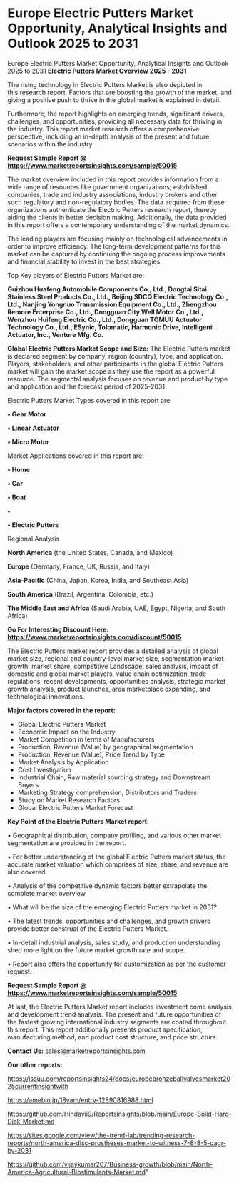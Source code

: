 # Europe Electric Putters Market Opportunity, Analytical Insights and Outlook 2025 to 2031
Europe Electric Putters Market Opportunity, Analytical Insights and Outlook 2025 to 2031
<Strong> Electric Putters Market Overview 2025 - 2031</strong>

The rising technology in Electric Putters Market is also depicted in this research report. Factors that are boosting the growth of the market, and giving a positive push to thrive in the global market is explained in detail.

Furthermore, the report highlights on emerging trends, significant drivers, challenges, and opportunities, providing all necessary data for thriving in the industry. This report market research offers a comprehensive perspective, including an in-depth analysis of the present and future scenarios within the industry.

<strong>Request Sample Report @ <a href=https://www.marketreportsinsights.com/sample/50015>https://www.marketreportsinsights.com/sample/50015</a></strong>

The market overview included in this report provides information from a wide range of resources like government organizations, established companies, trade and industry associations, industry brokers and other such regulatory and non-regulatory bodies. The data acquired from these organizations authenticate the Electric Putters research report, thereby aiding the clients in better decision making. Additionally, the data provided in this report offers a contemporary understanding of the market dynamics.

The leading players are focusing mainly on technological advancements in order to improve efficiency. The long-term development patterns for this market can be captured by continuing the ongoing process improvements and financial stability to invest in the best strategies.

Top Key players of Electric Putters Market are:

<strong>Guizhou Huafeng Automobile Components Co., Ltd., Dongtai Sitai Stainless Steel Products Co., Ltd., Beijing SDCQ Electric Technology Co., Ltd., Nanjing Yongnuo Transmission Equipment Co., Ltd., Zhengzhou Remore Enterprise Co., Ltd., Dongguan City Well Motor Co., Ltd., Wenzhou Huifeng Electric Co., Ltd., Dongguan TOMUU Actuator Technology Co., Ltd., ESynic, Tolomatic, Harmonic Drive, Intelligent Actuator, Inc., Venture Mfg. Co.</strong>

<strong><b>Global Electric Putters Market Scope and Size:</b></strong>
The Electric Putters market is declared segment by company, region (country), type, and application. Players, stakeholders, and other participants in the global Electric Putters market will gain the market scope as they use the report as a powerful resource. The segmental analysis focuses on revenue and product by type and application and the forecast period of 2025-2031.

Electric Putters Market Types covered in this report are:

<strong>•  Gear Motor

•  Linear Actuator

•  Micro Motor</strong>

Market Applications covered in this report are:

<strong>•  Home

•  Car

•  Boat

•  

•  Electric Putters</strong> 

Regional Analysis

<strong>North America</strong> (the United States, Canada, and Mexico)

<strong>Europe</strong> (Germany, France, UK, Russia, and Italy)

<strong>Asia-Pacific</strong> (China, Japan, Korea, India, and Southeast Asia)

<strong>South America</strong> (Brazil, Argentina, Colombia, etc.)

<strong>The Middle East and Africa</strong> (Saudi Arabia, UAE, Egypt, Nigeria, and South Africa)

<strong>Go For Interesting Discount Here: <a href=https://www.marketreportsinsights.com/discount/50015>https://www.marketreportsinsights.com/discount/50015</a></strong>

The Electric Putters market report provides a detailed analysis of global market size, regional and country-level market size, segmentation market growth, market share, competitive Landscape, sales analysis, impact of domestic and global market players, value chain optimization, trade regulations, recent developments, opportunities analysis, strategic market growth analysis, product launches, area marketplace expanding, and technological innovations.

<strong><b>Major factors covered in the report:</b></strong>
<ul>
  <li>Global Electric Putters Market </li>
  <li>Economic Impact on the Industry</li>
  <li>Market Competition in terms of Manufacturers</li>
  <li>Production, Revenue (Value) by geographical segmentation</li>
  <li>Production, Revenue (Value), Price Trend by Type</li>
  <li>Market Analysis by Application</li>
  <li>Cost Investigation</li>
  <li>Industrial Chain, Raw material sourcing strategy and Downstream Buyers</li>
  <li>Marketing Strategy comprehension, Distributors and Traders</li>
  <li>Study on Market Research Factors</li>
  <li>Global Electric Putters Market Forecast</li>
</ul>

<strong><b>Key Point of the Electric Putters Market report:</b></strong>

• Geographical distribution, company profiling, and various other market segmentation are provided in the report.

• For better understanding of the global Electric Putters market status, the accurate market valuation which comprises of size, share, and revenue are also covered.

• Analysis of the competitive dynamic factors better extrapolate the complete market overview

• What will be the size of the emerging Electric Putters market in 2031?

• The latest trends, opportunities and challenges, and growth drivers provide better construal of the Electric Putters Market.

• In-detail industrial analysis, sales study, and production understanding shed more light on the future market growth rate and scope.

• Report also offers the opportunity for customization as per the customer request.

<strong>Request Sample Report @ <a href=https://www.marketreportsinsights.com/sample/50015>https://www.marketreportsinsights.com/sample/50015</a></strong>

At last, the Electric Putters Market report includes investment come analysis and development trend analysis. The present and future opportunities of the fastest growing international industry segments are coated throughout this report. This report additionally presents product specification, manufacturing method, and product cost structure, and price structure.

<strong>Contact Us:</strong>
sales@marketreportsinsights.com

<strong>Our other reports:</strong>

<a href=https://issuu.com/reportsinsights24/docs/europebronzeballvalvesmarket2025currentinsightwith>https://issuu.com/reportsinsights24/docs/europebronzeballvalvesmarket2025currentinsightwith</a>

<a href=https://ameblo.jp/18yam/entry-12890816988.html>https://ameblo.jp/18yam/entry-12890816988.html</a>

<a href=https://github.com/Hindavii9/Reportsinsights/blob/main/Europe-Solid-Hard-Disk-Market.md>https://github.com/Hindavii9/Reportsinsights/blob/main/Europe-Solid-Hard-Disk-Market.md</a>

<a href=https://sites.google.com/view/the-trend-lab/trending-research-reports/north-america-disc-prostheses-market-to-witness-7-8-8-5-cagr-by-2031>https://sites.google.com/view/the-trend-lab/trending-research-reports/north-america-disc-prostheses-market-to-witness-7-8-8-5-cagr-by-2031</a>

<a href=https://github.com/vijaykumar207/Business-growth/blob/main/North-America-Agricultural-Biostimulants-Market.md>https://github.com/vijaykumar207/Business-growth/blob/main/North-America-Agricultural-Biostimulants-Market.md</a>"
